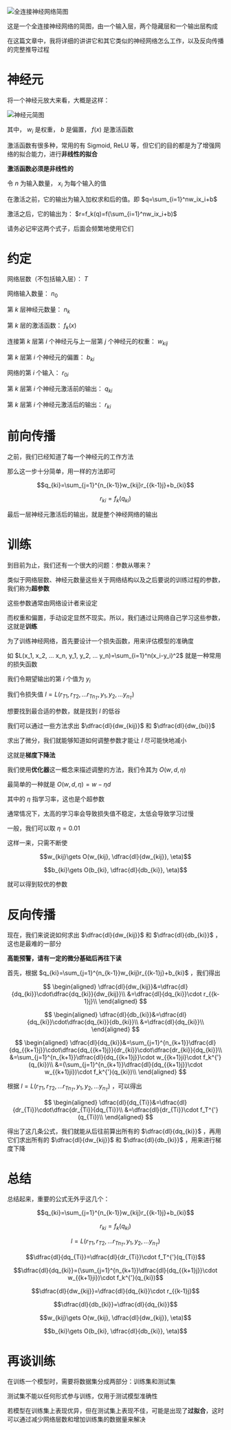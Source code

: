 ![全连接神经网络简图](https://cyx20080216.github.io/blog/images/neural-network-structure.png)

这是一个全连接神经网络的简图，由一个输入层，两个隐藏层和一个输出层构成

在这篇文章中，我将详细的讲讲它和其它类似的神经网络怎么工作，以及反向传播的完整推导过程
# 神经元
将一个神经元放大来看，大概是这样：

![神经元简图](https://cyx20080216.github.io/blog/images/neural-structure.png)

其中， $w_i$ 是权重， $b$ 是偏置， $f(x)$ 是激活函数

激活函数有很多种，常用的有 Sigmoid, ReLU 等，但它们的目的都是为了增强网络的拟合能力，进行**非线性的拟合**

**激活函数必须是非线性的**

令 $n$ 为输入数量， $x_i$ 为每个输入的值

在激活之前，它的输出为输入加权求和后的值。即 $q=\sum_{i=1}^nw_ix_i+b$

激活之后，它的输出为： $r=f_k(q)=f(\sum_{i=1}^nw_ix_i+b)$

请务必记牢这两个式子，后面会频繁地使用它们
# 约定
网络层数（不包括输入层）： $T$

网络输入数量： $n_0$

第 $k$ 层神经元数量： $n_k$

第 $k$ 层的激活函数： $f_k(x)$

连接第 $k$ 层第 $i$ 个神经元与上一层第 $j$ 个神经元的权重： $w_{kij}$

第 $k$ 层第 $i$ 个神经元的偏置： $b_{ki}$

网络的第 $i$ 个输入： $r_{0i}$

第 $k$ 层第 $i$ 个神经元激活前的输出： $q_{ki}$

第 $k$ 层第 $i$ 个神经元激活后的输出： $r_{ki}$
# 前向传播
之前，我们已经知道了每一个神经元的工作方法

那么这一步十分简单，用一样的方法即可

$$q_{ki}=\sum_{j=1}^{n_{k-1}}w_{kij}r_{{k-1}j}+b_{ki}$$

$$r_{ki}=f_k(q_{ki})$$

最后一层神经元激活后的输出，就是整个神经网络的输出
# 训练
到目前为止，我们还有一个很大的问题：参数从哪来？

类似于网络层数、神经元数量这些关于网络结构以及之后要说的训练过程的参数，我们称为**超参数**

这些参数通常由网络设计者来设定

而权重和偏置，手动设定显然不现实。所以，我们通过让网络自己学习这些参数，这就是**训练**

为了训练神经网络，首先要设计一个损失函数，用来评估模型的准确度

如 $L(x_1, x_2, ... x_n, y_1, y_2, ... y_n)=\sum_{i=1}^n(x_i-y_i)^2$ 就是一种常用的损失函数

我们令期望输出的第 $i$ 个值为 $y_i$

我们令损失值 $l=L(r_{T1}, r_{T2}, ... r_{Tn_T}, y_1, y_2, ... y_{n_T})$

想要找到最合适的参数，就是找到 $l$ 的低谷

我们可以通过一些方法求出 $\dfrac{dl}{dw_{kij}}$ 和 $\dfrac{dl}{dw_{bi}}$

求出了微分，我们就能够知道如何调整参数才能让 $l$ 尽可能快地减小

这就是**梯度下降法**

我们使用**优化器**这一概念来描述调整的方法，我们令其为 $O(w, d, \eta)$

最简单的一种就是 $O(w, d, \eta)=w-\eta d$

其中的 $\eta$ 指学习率，这也是个超参数

通常情况下，太高的学习率会导致损失值不稳定，太低会导致学习过慢

一般，我们可以取 $\eta=0.01$

这样一来，只需不断使

$$w_{kij}\gets O(w_{kij}, \dfrac{dl}{dw_{kij}}, \eta)$$

$$b_{ki}\gets O(b_{ki}, \dfrac{dl}{db_{ki}}, \eta)$$

就可以得到较优的参数
# 反向传播
现在，我们来说说如何求出 $\dfrac{dl}{dw_{kij}}$ 和 $\dfrac{dl}{db_{ki}}$ ，这也是最难的一部分

**高能预警，请有一定的微分基础后再往下读**

首先，根据 $q_{ki}=\sum_{j=1}^{n_{k-1}}w_{kij}r_{{k-1}j}+b_{ki}$ ，我们得出

$$
\begin{aligned}
\dfrac{dl}{dw_{kij}}&=\dfrac{dl}{dq_{ki}}\cdot\dfrac{dq_{ki}}{dw_{kij}}\\
&=\dfrac{dl}{dq_{ki}}\cdot r_{{k-1}j}\\
\end{aligned}
$$

$$
\begin{aligned}
\dfrac{dl}{db_{ki}}&=\dfrac{dl}{dq_{ki}}\cdot\dfrac{dq_{ki}}{db_{ki}}\\
&=\dfrac{dl}{dq_{ki}}\\
\end{aligned}
$$

$$
\begin{aligned}
\dfrac{dl}{dq_{ki}}&=\sum_{j=1}^{n_{k+1}}\dfrac{dl}{dq_{{k+1}j}}\cdot\dfrac{dq_{{k+1}j}}{dr_{ki}}\cdot\dfrac{dr_{ki}}{dq_{ki}}\\
&=\sum_{j=1}^{n_{k+1}}\dfrac{dl}{dq_{{k+1}j}}\cdot w_{{k+1}ji}\cdot f_k^{'}(q_{ki})\\
&=(\sum_{j=1}^{n_{k+1}}\dfrac{dl}{dq_{{k+1}j}}\cdot w_{{k+1}ji})\cdot f_k^{'}(q_{ki})\\
\end{aligned}
$$

根据 $l=L(r_{T1}, r_{T2}, ... r_{Tn_T}, y_1, y_2, ... y_{n_T})$ ，可以得出

$$
\begin{aligned}
\dfrac{dl}{dq_{Ti}}&=\dfrac{dl}{dr_{Ti}}\cdot\dfrac{dr_{Ti}}{dq_{Ti}}\\
&=\dfrac{dl}{dr_{Ti}}\cdot f_T^{'}(q_{Ti})\\
\end{aligned}
$$

得出了这几条公式，我们就能从后往前算出所有的 $\dfrac{dl}{dq_{ki}}$ ，再用它们求出所有的 $\dfrac{dl}{dw_{kij}}$ 和 $\dfrac{dl}{db_{ki}}$ ，用来进行梯度下降
# 总结
总结起来，重要的公式无外乎这几个：

$$q_{ki}=\sum_{j=1}^{n_{k-1}}w_{kij}r_{{k-1}j}+b_{ki}$$

$$r_{ki}=f_k(q_{ki})$$

$$l=L(r_{T1}, r_{T2}, ... r_{Tn_T}, y_1, y_2, ... y_{n_T})$$

$$\dfrac{dl}{dq_{Ti}}=\dfrac{dl}{dr_{Ti}}\cdot f_T^{'}(q_{Ti})$$

$$\dfrac{dl}{dq_{ki}}=(\sum_{j=1}^{n_{k+1}}\dfrac{dl}{dq_{{k+1}j}}\cdot w_{{k+1}ji})\cdot f_k^{'}(q_{ki})$$

$$\dfrac{dl}{dw_{kij}}=\dfrac{dl}{dq_{ki}}\cdot r_{{k-1}j}$$

$$\dfrac{dl}{db_{ki}}=\dfrac{dl}{dq_{ki}}$$

$$w_{kij}\gets O(w_{kij}, \dfrac{dl}{dw_{kij}}, \eta)$$

$$b_{ki}\gets O(b_{ki}, \dfrac{dl}{db_{ki}}, \eta)$$
# 再谈训练
在训练一个模型时，需要将数据集分成两部分：训练集和测试集

测试集不能以任何形式参与训练，仅用于测试模型准确性

若模型在训练集上表现优异，但在测试集上表现不佳，可能是出现了**过拟合**，这时可以通过减少网络层数和增加训练集的数据量来解决
